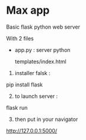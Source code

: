 Max app
=======

Basic flask python web server

With 2 files

-   app.py : server python

    templates/index.html

1) installer falsk :

pip install flask

2) to launch server :

flask run

3) then put in your navigator

http://127.0.0.1:5000/
